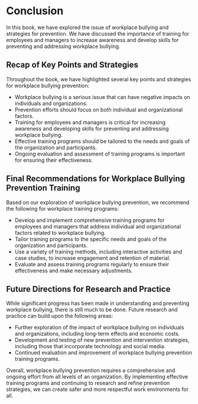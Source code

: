 # Conclusion

In this book, we have explored the issue of workplace bullying and strategies for prevention. We have discussed the importance of training for employees and managers to increase awareness and develop skills for preventing and addressing workplace bullying.

Recap of Key Points and Strategies
----------------------------------

Throughout the book, we have highlighted several key points and strategies for workplace bullying prevention:

* Workplace bullying is a serious issue that can have negative impacts on individuals and organizations.
* Prevention efforts should focus on both individual and organizational factors.
* Training for employees and managers is critical for increasing awareness and developing skills for preventing and addressing workplace bullying.
* Effective training programs should be tailored to the needs and goals of the organization and participants.
* Ongoing evaluation and assessment of training programs is important for ensuring their effectiveness.

Final Recommendations for Workplace Bullying Prevention Training
----------------------------------------------------------------

Based on our exploration of workplace bullying prevention, we recommend the following for workplace training programs:

* Develop and implement comprehensive training programs for employees and managers that address individual and organizational factors related to workplace bullying.
* Tailor training programs to the specific needs and goals of the organization and participants.
* Use a variety of training methods, including interactive activities and case studies, to increase engagement and retention of material.
* Evaluate and assess training programs regularly to ensure their effectiveness and make necessary adjustments.

Future Directions for Research and Practice
-------------------------------------------

While significant progress has been made in understanding and preventing workplace bullying, there is still much to be done. Future research and practice can build upon the following areas:

* Further exploration of the impact of workplace bullying on individuals and organizations, including long-term effects and economic costs.
* Development and testing of new prevention and intervention strategies, including those that incorporate technology and social media.
* Continued evaluation and improvement of workplace bullying prevention training programs.

Overall, workplace bullying prevention requires a comprehensive and ongoing effort from all levels of an organization. By implementing effective training programs and continuing to research and refine prevention strategies, we can create safer and more respectful work environments for all.
